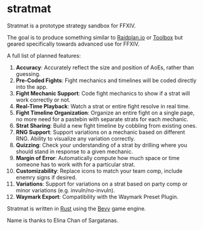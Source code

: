 # stratmat
Stratmat is a prototype strategy sandbox for FFXIV.

The goal is to produce something similar to [Raidplan.io](https://raidplan.io/) or [Toolbox](https://ff14.toolboxgaming.space/) but geared specifically towards advanced use for FFXIV.

A full list of planned features:

1. **Accuracy**: Accurately reflect the size and position of AoEs, rather than guessing.
1. **Pre-Coded Fights**: Fight mechanics and timelines will be coded directly into the app.
1. **Fight Mechanic Support**: Code fight mechanics to show if a strat will work correctly or not.
1. **Real-Time Playback**: Watch a strat or entire fight resolve in real time.
1. **Fight Timeline Organization**: Organize an entire fight on a single page, no more need for a pastebin with separate strats for each mechanic.
1. **Strat Sharing**: Build a new fight timeline by cobbling from existing ones.
1. **RNG Support**: Support variations on a mechanic based on different RNG. Ability to visualize any variation correctly.
1. **Quizzing**: Check your understanding of a strat by drilling where you should stand in response to a given mechanic.
1. **Margin of Error**: Automatically compute how much space or time someone has to work with for a particular strat.
1. **Customizability**: Replace icons to match your team comp, include enemry signs if desired.
1. **Variations**: Support for variations on a strat based on party comp or minor variations (e.g. invuln/no-invuln).
1. **Waymark Export**: Compatibility with the Waymark Preset Plugin.

Stratmat is written in [Rust](https://rust-lang.org/) using the [Bevy](https://bevyengine.org/) game engine.

Name is thanks to Elina Chan of Sargatanas.